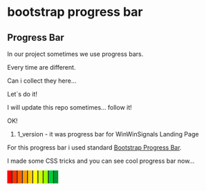 # bootstrap progress bar
## Progress Bar
In our project sometimes we use progress bars.

Every time are different.

Can i collect they here...

Let`s do it!

I will update this repo sometimes... follow it!

OK!

1. 1_version -  it was progress bar for WinWinSignals Landing Page

For this progress bar i used standard [Bootstrap Progress Bar](http://getbootstrap.com/components/#progress).

I made some CSS tricks and you can see cool progress bar now...

![pairs progress bar](img/pairs-progress.jpg "pairs progress bar")

